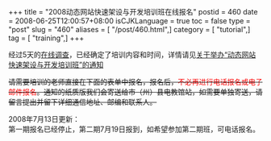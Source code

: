 +++
title = "2008动态网站快速架设与开发培训班在线报名"
postid = 460
date = 2008-06-25T12:00:57+08:00
isCJKLanguage = true
toc = false
type = "post"
slug = "460"
aliases = [ "/post/460.html",]
category = [ "tutorial",]
tag = [ "training",]
+++


经过5天的[在线调查](https://blog.zengrong.net/post/459.html)，已经确定了培训内容和时间，详情请见[关于举办“动态网站快速架设与开发培训班”的通知](http://xxdt.e21.cn/e21web/content.php?id=403)

~~请需要培训的老师直接在下面的表单中报名，报名后，<span
style="color:red">不必再进行电话报名或电子邮件报名</span>。通知的纸质版我们会寄送给市（州）县电教馆站，如需要单独寄送，请留言提出并留下详细通信地址、邮编和联系人。~~

2008年7月13日更新：  
第一期报名已经停止，第二期7月19日报到，如希望参加第二期班，可电话报名。

